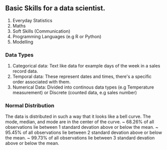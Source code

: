 ## Basic Skills for a data scientist.

1. Everyday Statistics
2. Maths
3. Soft Skills (Communication)
4. Programming Languages (e.g R or Python)
5. Modelling


### Data Types

1. Categorical data: Text like data for example days of the week in a sales record data.
2. Temporal data: These represent dates and times, there's a specific order associated with them.
3. Numerical Data: Divided into continous data types (e.g Temperature measurement) or Discrete (counted data, e.g sales number)

### Normal Distribution

The data is distributed in such a way that it looks like a bell curve.
The mode, median, and mode are in the center of the curve.
~ 68.26% of all observations lie between 1 standard devation above or below the mean.
~ 95.45% of all observations lie between 2 standard devation above or below the mean.
~ 99.73% of all observations lie between 3 standard devation above or below the mean.
